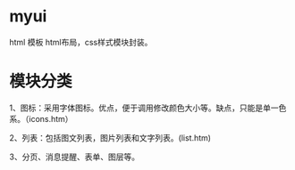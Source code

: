 # myui
html 模板
html布局，css样式模块封装。

<h1>模块分类</h1>
<p>1、图标：采用字体图标。优点，便于调用修改颜色大小等。缺点，只能是单一色系。（icons.htm）</p>
<p>2、列表：包括图文列表，图片列表和文字列表。(list.htm)</p>
<p>3、分页、消息提醒、表单、图层等。</p>
